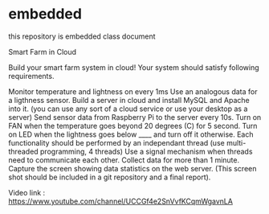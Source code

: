 # embedded
this repository is embedded class document


Smart Farm in Cloud 


Build your smart farm system in cloud! Your system should satisfy following requirements. 

Monitor temperature and lightness on every 1ms
Use an analogous data for a ligthness sensor. 
Build a server in cloud and install MySQL and Apache into it. 
(you can use any sort of a cloud service or use your desktop as a server)
Send sensor data from Raspberry Pi to the server every 10s. 
Turn on FAN when the temperature goes beyond 20 degrees (C)  for 5 second. 
Turn on LED when the lightness goes below ____ and turn off it otherwise. 
Each functionality should be performed by an independant thread (use multi-threaded programming, 4 threads) 
Use a signal mechanism when threads need to communicate each other. 
Collect data for more than 1 minute. 
Capture the screen showing data statistics on the web server. 
(This screen shot should be included in a git repository and a final report). 

Video link : https://www.youtube.com/channel/UCCGf4e2SnVvfKCqmWgavnLA
